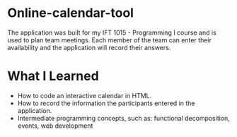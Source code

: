 # Online-calendar-tool
The application was built for my IFT 1015 - Programming I course and is used to plan team meetings. Each member of the team can enter their availability and the application will record their answers. 

# What I Learned
* How to code an interactive calendar in HTML.
* How to record the information the participants entered in the application.
* Intermediate programming concepts, such as: functional decomposition, events, web development
